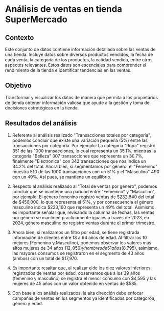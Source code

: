# Análisis de ventas en tienda SuperMercado

## Contexto
Este conjunto de datos contiene información detallada sobre las ventas de una tienda. Incluye datos sobre diversos productos vendidos, la fecha de cada venta, la categoría de los productos, la catidad vendida, entre otros aspectos relevantes.
Estos datos son escenciales para comprender el rendimiento de la tienda e identificar tendencias en las ventas.

## Objetivo
Transformar y visualizar los datos de manera que permita a los propietarios de tienda obtener información valiosa que ayude a la gestión y toma de decisiones estratégicas en la tienda.

## Resultados del análisis
1. Referente al análisis realizado "Transacciones totales por categoría", podemos concluir que existe una variación pequeña (5%)  entre las transacciones por categoría. Por ejemplo: La categoria "Ropa" registró 351 de las 1000 transacciones, lo cual representa un 35.1%, mientras la categoria "Belleza" 307 transacciones que representa un 30.7%, finalmente "Eléctronica" con 342 transacciones que nos indica un 34.2% del total. Ahora bien, si segmentamos por género, el "Femenino" muestra 510 de las 1000 transacciones con un 51% y el "Masculino" 490 con un 49%. Así pues, se mantiene un equilibrio.









2. Respecto al análisis realizado al "Total de ventas por género", podemos concluir que se mantiene una paridad entre "Femenino" y "Masculino", por ejemplo: El género femenino registró  ventas de $232,840 del total de $456,000, lo que representa el 51%, y por consecuencia el género masculino indica $223,160 que representa un 49% del total. Asimismo, es importante señalar que, revisando la columna de fechas, las ventas por género se mantinen practicamente iguales a través de 2023, en 2024, género masculino no registro ventas durante el primer trimestre.









3. Ahora bien, si realizamos un filtro por edad, se tiene registrada información de clientes entre 18 a 64 años de edad. Al filtrar los 10 mejores (Femenino y Masculino), podemos observar los valores más altos mujeres de 34 años ($12,050) y hombres de 51 años ($8,795), asimismo, las mayores cónsumos se registraron en el segmento de 43 años (ambos) con un total de $17,970.









4. Es importante resaltar que,  al realizar elde los diez valores inferiores registrados de ventas  por edad, observamos que a los 39 años (femenino y masculino) se registra el menor consumo con $4,595 y las mujeres de 45 años con un valor obtenido en ventas de $585.










5. Con base a los análisis realizados, la alta dirección debe enfocar campañas de ventas en los segmentos ya identificados por categoróa, género y edad.
